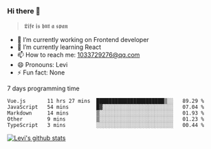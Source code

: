 ### Hi there 👋

> 𝕷𝖎𝖋𝖊 𝖎𝖘 𝖇𝖚𝖙 𝖆 𝖘𝖕𝖆𝖓

- 🔭 I’m currently working on Frontend developer
- 🌱 I’m currently learning React
- 📫 How to reach me: 1033729276@qq.com
- 😄 Pronouns: Levi
- ⚡ Fun fact: None


7 days programming time



<!--START_SECTION:waka-->
```text
Vue.js       11 hrs 27 mins  ██████████████████████▒░░   89.29 % 
JavaScript   54 mins         █▓░░░░░░░░░░░░░░░░░░░░░░░   07.04 % 
Markdown     14 mins         ▒░░░░░░░░░░░░░░░░░░░░░░░░   01.93 % 
Other        9 mins          ▒░░░░░░░░░░░░░░░░░░░░░░░░   01.23 % 
TypeScript   3 mins          ░░░░░░░░░░░░░░░░░░░░░░░░░   00.44 % 
```
<!--END_SECTION:waka-->


[![Levi's github stats](https://github-readme-stats.vercel.app/api?username=chaossssss)](https://github.com/anuraghazra/github-readme-stats)
